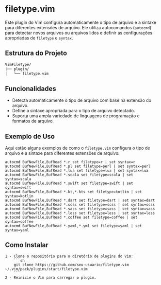 # filetype.vim

Este plugin do Vim configura automaticamente o tipo de arquivo e a sintaxe para diferentes extensões de arquivo. Ele utiliza autocomandos (`autocmd`) para detectar novos arquivos ou arquivos lidos e definir as configurações apropriadas de `filetype` e `syntax`.

## Estrutura do Projeto

```sh
VimFileType/
├── plugin/
│   └── filetype.vim
```


## Funcionalidades

- Detecta automaticamente o tipo de arquivo com base na extensão do arquivo.
- Define a sintaxe apropriada para o tipo de arquivo detectado.
- Suporta uma ampla variedade de linguagens de programação e formatos de arquivo.

## Exemplo de Uso

Aqui estão alguns exemplos de como o `filetype.vim` configura o tipo de arquivo e a sintaxe para diferentes extensões de arquivo:

```vim
autocmd BufNewFile,BufRead *.r set filetype=r | set syntax=r
autocmd BufNewFile,BufRead *.pl set filetype=perl | set syntax=perl
autocmd BufNewFile,BufRead *.lua set filetype=lua | set syntax=lua
autocmd BufNewFile,BufRead *.scala set filetype=scala | set syntax=scala
autocmd BufNewFile,BufRead *.swift set filetype=swift | set syntax=swift
autocmd BufNewFile,BufRead *.kt,*.kts set filetype=kotlin | set syntax=kotlin
autocmd BufNewFile,BufRead *.dart set filetype=dart | set syntax=dart
autocmd BufNewFile,BufRead *.scss set filetype=scss | set syntax=scss
autocmd BufNewFile,BufRead *.sass set filetype=sass | set syntax=sass
autocmd BufNewFile,BufRead *.less set filetype=less | set syntax=less
autocmd BufNewFile,BufRead *.coffee set filetype=coffee | set syntax=coffee
autocmd BufNewFile,BufRead *.yaml,*.yml set filetype=yaml | set syntax=yaml
```

## Como Instalar

    1 - Clone o repositório para o diretório de plugins do Vim:
        ```sh
        git clone https://github.com/seu-usuario/filetype.vim ~/.vim/pack/plugins/start/filetype.vim
        ```
    2 - Reinicie o Vim para carregar o plugin.
